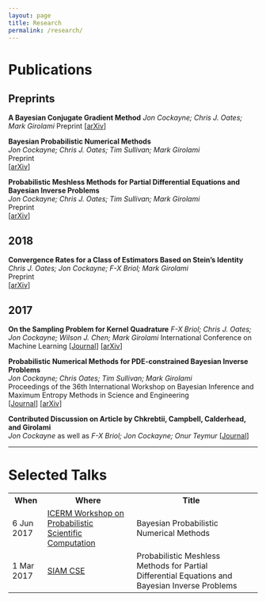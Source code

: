 ```yaml
---
layout: page
title: Research
permalink: /research/
---
```


# Publications

## Preprints

**A Bayesian Conjugate Gradient Method**
*Jon Cockayne; Chris J. Oates; Mark Girolami*
Preprint
\[[arXiv](http://arxiv.org/abs/1801.05242)\]

**Bayesian Probabilistic Numerical Methods**  
*Jon Cockayne; Chris J. Oates; Tim Sullivan; Mark Girolami*  
Preprint  
\[[arXiv](http://arxiv.org/abs/1702.03673)\]

**Probabilistic Meshless Methods for Partial Differential Equations and Bayesian Inverse Problems**  
*Jon Cockayne; Chris J. Oates; Tim Sullivan; Mark Girolami*  
Preprint  
\[[arXiv](http://arxiv.org/abs/1605.07811)\]


## 2018
**Convergence Rates for a Class of Estimators Based on Stein’s Identity**  
*Chris J. Oates; Jon Cockayne; F-X Briol; Mark Girolami*  
Preprint   
\[[arXiv](http://arxiv.org/abs/1603.03220)\]

## 2017

**On the Sampling Problem for Kernel Quadrature**
*F-X Briol; Chris J. Oates; Jon Cockayne; Wilson J. Chen; Mark Girolami*
International Conference on Machine Learning
\[[Journal](http://proceedings.mlr.press/v70/briol17a.html)\] \[[arXiv](https://arxiv.org/abs/1706.03369)]

**Probabilistic Numerical Methods for PDE-constrained Bayesian Inverse Problems**  
*Jon Cockayne; Chris Oates; Tim Sullivan; Mark Girolami*  
Proceedings of the 36th International Workshop on Bayesian Inference and Maximum Entropy Methods in Science and Engineering  
\[[Journal](http://aip.scitation.org/toc/apc/1853/1)\] \[[arXiv](https://arxiv.org/abs/1701.04006)\] 

**Contributed Discussion on Article by Chkrebtii, Campbell, Calderhead, and Girolami**  
*Jon Cockayne* as well as *F-X Briol; Jon Cockayne; Onur Teymur* 
\[[Journal](https://projecteuclid.org/euclid.ba/1480474950)\]




---

# Selected Talks

<table>
	<tr>
		<th>When</th>
		<th>Where</th>
		<th>Title</th>
		<th></th>
	</tr>
	<tr>
		<td>6 Jun 2017</td>
		<td>
			<a href="https://icerm.brown.edu/topical_workshops/tw17-4-psc/">
				ICERM Workshop on Probabilistic Scientific Computation
			</a>
		</td>
		<td>Bayesian Probabilistic Numerical Methods</td>
		<td>
			<a href="{{site.baseurl}}/resources/icerm_bpnm_2.pdf"><i class="fa fa-file-pdf-o" aria-hidden="true"></i></a>
			<a href="https://icerm.brown.edu/video_archive/#/play/1308"><i class="fa fa-video-camera" aria-hidden="true"></i></a>
		</td>
	</tr>
	<tr>
		<td>1 Mar 2017</td>
		<td>
			<a href="https://www.siam.org/meetings/cse17/">SIAM CSE</a>
		</td>
		<td>Probabilistic Meshless Methods for Partial Differential Equations and Bayesian Inverse Problems</td>
		<td>
			<a href="https://www.pathlms.com/siam/courses/4150/sections/5835/video_presentations/42666"><i class="fa fa-video-camera" aria-hidden="true"></i></a>	
		</td>
	</tr>
</table>

